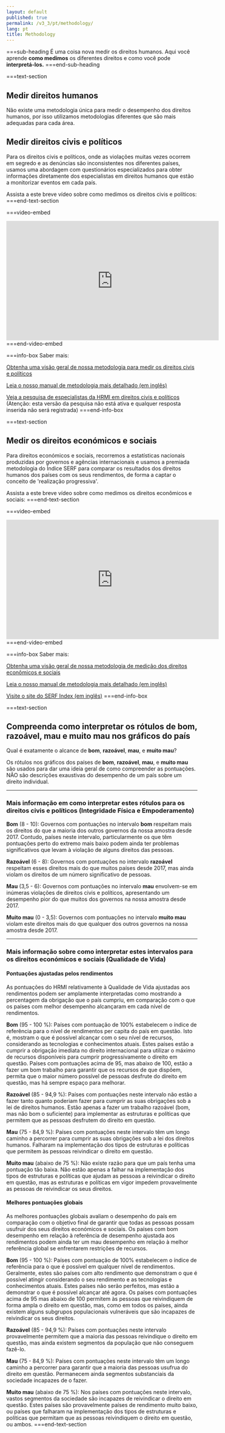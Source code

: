 ```yaml
---
layout: default
published: true
permalink: /v3_3/pt/methodology/
lang: pt
title: Methodology
---
```


===sub-heading
É uma coisa nova medir os direitos humanos. Aqui você aprende **como medimos** os diferentes direitos e como você pode **interpretá-los.**
===end-sub-heading

===text-section
## Medir direitos humanos

Não existe uma metodologia única para medir o desempenho dos direitos humanos, por isso utilizamos metodologias diferentes que são mais adequadas para cada área.

## Medir direitos civis e políticos 

Para os direitos civis e políticos, onde as violações muitas vezes ocorrem em segredo e as denúncias são inconsistentes nos diferentes países, usamos uma abordagem com questionários especializados para obter informações diretamente dos especialistas em direitos humanos que estão a monitorizar eventos em cada país.

Assista a este breve vídeo sobre como medimos os direitos civis e políticos:
===end-text-section

===video-embed
<iframe width="560" height="315" src="https://www.youtube.com/embed/EwwTHRH_tpk" frameborder="0" allow="accelerometer; autoplay; clipboard-write; encrypted-media; gyroscope; picture-in-picture" allowfullscreen></iframe>
===end-video-embed

===info-box
Saber mais:

<a href="https://humanrightsmeasurement.org/pt-pt/metodologia/medindo-direitos-civis-e-politicos/" target="_blank">Obtenha uma visão geral de nossa metodologia para medir os direitos civis e políticos</a>

<a href="https://humanrightsmeasurement.org/methodology-handbook/" target="_blank">Leia o nosso manual de metodologia mais detalhado (em inglês)</a>

<a href="https://ugeorgia.ca1.qualtrics.com/jfe/preview/SV_9pfULaigVoMWSjA?Q_CHL=preview" target="_blank">Veja a pesquisa de especialistas da HRMI em direitos civis e políticos</a>
(Atenção: esta versão da pesquisa não está ativa e qualquer resposta inserida não será registrada)
===end-info-box

===text-section
## Medir os direitos económicos e sociais 

Para direitos económicos e sociais, recorremos a estatísticas nacionais produzidas por governos e agências internacionais e usamos a premiada metodologia do Índice SERF para comparar os resultados dos direitos humanos dos países com os seus rendimentos, de forma a captar o conceito de 'realização progressiva'.

Assista a este breve vídeo sobre como medimos os direitos econômicos e sociais:
===end-text-section

===video-embed
<iframe width="560" height="315" src="https://www.youtube.com/embed/7Kplyg_Fmv4" frameborder="0" allow="accelerometer; autoplay; clipboard-write; encrypted-media; gyroscope; picture-in-picture" allowfullscreen></iframe>
===end-video-embed

===info-box
Saber mais:

<a href="https://humanrightsmeasurement.org/pt-pt/metodologia/medicao-de-direitos-economicos-e-sociais/" target="_blank">Obtenha uma visão geral de nossa metodologia de medição dos direitos econômicos e sociais</a>

<a href="https://humanrightsmeasurement.org/methodology-handbook/" target="_blank">Leia o nosso manual de metodologia mais detalhado (em inglês)</a>

<a href="https://serfindex.uconn.edu/" target="_blank">Visite o site do SERF Index (em inglês)</a>
===end-info-box

===text-section
## Compreenda como interpretar os rótulos de bom, razoável, mau e muito mau nos gráficos do país 

Qual é exatamente o alcance de **bom**, **razoável**, **mau**, e **muito mau**?

Os rótulos nos gráficos dos países de  **bom**, **razoável**, **mau**, e **muito mau** são usados para dar uma ideia geral de como compreender as pontuações. NÃO são descrições exaustivas do desempenho de um país sobre um direito individual.

---

### Mais informação em como interpretar estes rótulos para os direitos civis e políticos (Integridade Física e Empoderamento)

**Bom** (8 - 10): Governos com pontuações no intervalo **bom** respeitam mais os direitos do que a maioria dos outros governos da nossa amostra desde 2017. Contudo, países neste intervalo, particularmente os que têm pontuações perto do extremo mais baixo podem ainda ter problemas significativos que levam à violação de alguns direitos das pessoas.

**Razoável** (6 - 8): Governos com pontuações no intervalo **razoável** respeitam esses direitos mais do que muitos países desde 2017, mas ainda violam os direitos de um número significativo de pessoas.

**Mau** (3,5 - 6): Governos com pontuações no intervalo **mau** envolvem-se em inúmeras violações de direitos civis e políticos, apresentando um desempenho pior do que muitos dos governos na nossa amostra desde 2017.

**Muito mau** (0 - 3,5): Governos com pontuações no intervalo **muito mau** violam este direitos mais do que qualquer dos outros governos na nossa amostra desde 2017. 

---

### Mais informação sobre como interpretar estes intervalos para os direitos económicos e sociais (Qualidade de Vida)

#### Pontuações ajustadas pelos rendimentos

As pontuações do HRMI relativamente à Qualidade de Vida ajustadas aos rendimentos podem ser amplamente interpretadas como mostrando a percentagem da obrigação que o país cumpriu, em comparação com o que os países com melhor desempenho alcançaram em cada nível de rendimentos. 

**Bom** (95 - 100 %): Países com pontuação de 100% estabelecem o índice de referência para o nível de rendimentos per capita do país em questão. Isto é, mostram o que é possível alcançar com o seu nível de recursos, considerando as tecnologias e conhecimentos atuais. Estes países estão a cumprir a obrigação imediata no direito internacional para utilizar o máximo de recursos disponíveis para cumprir progressivamente o direito em questão. Países com pontuações acima de 95, mas abaixo de 100, estão a fazer um bom trabalho para garantir que os recursos de que dispõem, permita que o maior número possível de pessoas desfrute do direito em questão, mas há sempre espaço para melhorar. 

**Razoável** (85 - 94,9 %): Países com pontuações neste intervalo não estão a fazer tanto quanto poderiam fazer para cumprir as suas obrigações sob a lei de direitos humanos. Estão apenas a fazer um trabalho razoável (bom, mas não bom o suficiente) para implementar as estruturas e políticas que permitem que as pessoas desfrutem do direito em questão. 

**Mau** (75 - 84,9 %): Países com pontuações neste intervalo têm um longo caminho a percorrer para cumprir as suas obrigações sob a lei dos direitos humanos. Falharam na implementação dos tipos de estruturas e políticas que permitem às pessoas reivindicar o direito em questão. 

**Muito mau** (abaixo de 75 %): Não existe razão para que um país tenha uma pontuação tão baixa. Não estão apenas a falhar na implementação dos tipos de estruturas e políticas que ajudam as pessoas a reivindicar o direito em questão, mas as estruturas e políticas em vigor impedem provavelmente as pessoas de reivindicar os seus direitos. 

#### Melhores pontuações globais

As melhores pontuações globais avaliam o desempenho do país em comparação com o objetivo final de garantir que todas as pessoas possam usufruir dos seus direitos económicos e sociais. Os países com bom desempenho em relação à referência de desempenho ajustada aos rendimentos podem ainda ter um mau desempenho em relação à melhor referência global se enfrentarem restrições de recursos.

**Bom** (95 - 100 %): Países com pontuação de 100% estabelecem o índice de referência para o que é possível em qualquer nível de rendimentos. Geralmente, estes são países com alto rendimento que demonstram o que é possível atingir considerando o seu rendimento e as tecnologias e conhecimentos atuais. Estes países não serão perfeitos, mas estão a demonstrar o que é possível alcançar até agora. Os países com pontuações acima de 95 mas abaixo de 100 permitem às pessoas que reivindiquem de forma ampla o direito em questão, mas, como em todos os países, ainda existem alguns subgrupos populacionais vulneráveis que são incapazes de reivindicar os seus direitos. 

**Razoável** (85 - 94,9 %): Países com pontuações neste intervalo provavelmente permitem que a maioria das pessoas reivindique o direito em questão, mas ainda existem segmentos da população que não conseguem fazê-lo. 

**Mau** (75 - 84,9 %): Países com pontuações neste intervalo têm um longo caminho a percorrer para garantir que a maioria das pessoas usufrua do direito em questão. Permanecem ainda segmentos substanciais da sociedade incapazes de o fazer.

**Muito mau** (abaixo de 75 %): Nos países com pontuações neste intervalo, vastos segmentos da sociedade são incapazes de reivindicar o direito em questão. Estes países são provavelmente países de rendimento muito baixo, ou países que falharam na implementação dos tipos de estruturas e políticas que permitam que as pessoas reivindiquem o direito em questão, ou ambos.
===end-text-section

